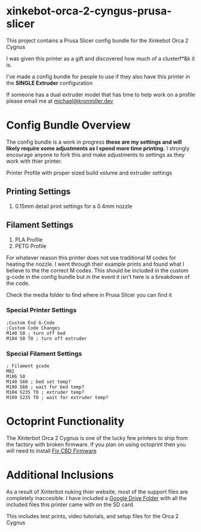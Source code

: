 # xinkebot-orca-2-cyngus-prusa-slicer
This project contains a Prusa Slicer config bundle for the Xinkebot Orca 2 Cygnus

I was given this printer as a gift and discovered how much of a clusterf*&k it is.

I've made a config bundle for people to use if they also have this printer in the **SINGLE Extruder** configuration

If someone has a dual extruder model that has time to help work on a profile please email me at michael@kronmiller.dev

# Config Bundle Overview

The config bundle is a work in progress **these are my settings and will likely require some adjustments as I spend more time printing.** I strongly encourage anyone to fork this and make adjustments to settings as they work with thier printer.

Printer Profile with proper sized build volume and extruder settings

## Printing Settings
1. 0.15mm detail print settings for a 0.4mm nozzle 

## Filament Settings
1. PLA Profile
2. PETG Profile

For whatever reason this printer does not use traditional M codes for heating the nozzle. I went through their example prints and found what I believe to the the correct M codes. This should be included in the custom g-code in the config bundle but in the event it isn't here is a breakdown of the code.

Check the media folder to find where in Prusa Slicer you can find it

### Special Printer Settings

```
;Custom End G-Code
;Custom Code Changes
M140 S0 ; turn off bed
M104 S0 T0 ; turn off extruder
```

### Special Filament Settings

```
; Filament gcode
M82
M106 S0
M140 S60 ; bed set temp?
M190 S60 ; wait for bed temp?
M104 S235 T0 ; extruder temp?
M109 S235 T0 ; wait for extruder temp?
```

# Octoprint Functionality

The Xinterbot Orca 2 Cygnus is one of the lucky few printers to ship from the factory with broken firmware. If you plan on using octoprint then you will need to install [Fix CBD Firmware](https://plugins.octoprint.org/plugins/fixcbdfirmware/)

# Additional Inclusions
 As a result of Xinterbot nuking thier website, most of the support files are completely inaccesible. I have included a [Google Drive Folder](https://drive.google.com/drive/folders/1lf32KrpIDn3X5aE5yBrrZYkoU7oYfOv3?usp=sharing) with all the included files this printer came with on the SD card.

 This includes test prints, video tutorials, and setup files for the Orca 2 Cygnus
